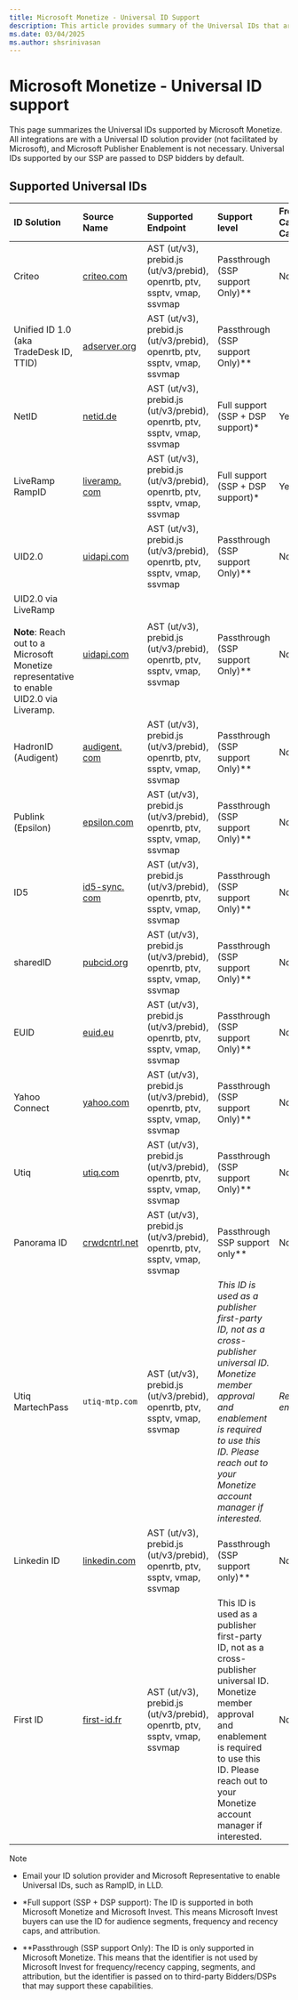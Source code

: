 ```yaml
---
title: Microsoft Monetize - Universal ID Support
description: This article provides summary of the Universal IDs that are supported by Microsoft Monetize.
ms.date: 03/04/2025
ms.author: shsrinivasan
---
```


# Microsoft Monetize - Universal ID support 

This page summarizes the Universal IDs supported by Microsoft Monetize. All integrations are with a Universal ID solution provider (not facilitated by Microsoft), and Microsoft Publisher Enablement is not necessary. Universal IDs supported by our SSP are passed to DSP bidders by default.

## Supported Universal IDs

| ID Solution |Source Name |Supported Endpoint | Support level |Frequency Capping Capabilities  |Audience Onboarding/Activation Capabilities |
|:---|:---|:---|:---|:---|:---|
|Criteo|[criteo.com](https://www.criteo.com/)| AST (ut/v3), prebid.js (ut/v3/prebid), openrtb, ptv, ssptv, vmap, ssvmap | Passthrough (SSP support Only)** |No |No|
|Unified ID 1.0 (aka TradeDesk ID, TTID) |[adserver.org](https://adserver.org)|AST (ut/v3), prebid.js (ut/v3/prebid), openrtb, ptv, ssptv, vmap, ssvmap | Passthrough (SSP support Only)** |
|NetID |[netid.de](https://netid.de)|AST (ut/v3), prebid.js (ut/v3/prebid), openrtb, ptv, ssptv, vmap, ssvmap | Full support (SSP + DSP support)* |Yes |Yes |
|LiveRamp RampID |[liveramp. com](https://liveramp.com/) |AST (ut/v3), prebid.js (ut/v3/prebid), openrtb, ptv, ssptv, vmap, ssvmap | Full support (SSP + DSP support)* | Yes | Yes |
|UID2.0 |[uidapi.com](https://www.thetradedesk.com/us/about-us/industry-initiatives/unified-id-solution-2-0) |AST (ut/v3), prebid.js (ut/v3/prebid), openrtb, ptv, ssptv, vmap, ssvmap | Passthrough (SSP support Only)**  |No |No |
|UID2.0 via LiveRamp <br><br>**Note**: Reach out to a Microsoft Monetize representative to enable UID2.0 via Liveramp.|[uidapi.com](https://www.thetradedesk.com/us/about-us/industry-initiatives/unified-id-solution-2-0)  | AST (ut/v3), prebid.js (ut/v3/prebid), openrtb, ptv, ssptv, vmap, ssvmap | Passthrough (SSP support Only)**  | No  | No |
|HadronID (Audigent) |[audigent. com](https://audigent.com/) |AST (ut/v3), prebid.js (ut/v3/prebid), openrtb, ptv, ssptv, vmap, ssvmap | Passthrough (SSP support Only)** | No  |No |
|Publink (Epsilon) |[epsilon.com](https://www.epsilon.com/apac) |AST (ut/v3), prebid.js (ut/v3/prebid), openrtb, ptv, ssptv, vmap, ssvmap | Passthrough (SSP support Only)** |No |No  |
|ID5 |[id5-sync. com](https://id5.io/) |AST (ut/v3), prebid.js (ut/v3/prebid), openrtb, ptv, ssptv, vmap, ssvmap  | Passthrough (SSP support Only)**  |No |No |
|sharedID |[pubcid.org](https://docs.prebid.org/dev-docs/modules/pubCommonId.html) |AST (ut/v3), prebid.js (ut/v3/prebid), openrtb, ptv, ssptv, vmap, ssvmap | Passthrough (SSP support Only)** |No |No |
|EUID |[euid.eu](https://partner.thetradedesk.com/v3/portal/euid/overview) |AST (ut/v3), prebid.js (ut/v3/prebid), openrtb, ptv, ssptv, vmap, ssvmap | Passthrough (SSP support Only)** | No |  No |
|Yahoo Connect |[yahoo.com](https://www.yahoo.com/) |AST (ut/v3), prebid.js (ut/v3/prebid), openrtb, ptv, ssptv, vmap, ssvmap | Passthrough (SSP support Only)** |No |No |
|Utiq |[utiq.com](https://utiq.com/) |AST (ut/v3), prebid.js (ut/v3/prebid), openrtb, ptv, ssptv, vmap, ssvmap | Passthrough (SSP support Only)**  |No  |No  |
|Panorama ID |[crwdcntrl.net](https://crwdcntrl.net) |AST (ut/v3), prebid.js (ut/v3/prebid), openrtb, ptv, ssptv, vmap, ssvmap |Passthrough SSP support only**  |No |No |
|Utiq MartechPass |`utiq-mtp.com` |AST (ut/v3), prebid.js (ut/v3/prebid), openrtb, ptv, ssptv, vmap, ssvmap |*This ID is used as a publisher first-party ID, not as a cross-publisher universal ID. Monetize member approval and enablement is required to use this ID. Please reach out to your Monetize account manager if interested.* |*Requires enablement*  |*Requires enablement*  |
|Linkedin ID|[linkedin.com](https://linkedin.com/)|AST (ut/v3), prebid.js (ut/v3/prebid), openrtb, ptv, ssptv, vmap, ssvmap|Passthrough (SSP support only)**|No|No  |
|First ID|[first-id.fr](https://first-id.fr/)|AST (ut/v3), prebid.js (ut/v3/prebid), openrtb, ptv, ssptv, vmap, ssvmap|This ID is used as a publisher first-party ID, not as a cross-publisher universal ID. Monetize member approval and enablement is required to use this ID. Please reach out to your Monetize account manager if interested.|No|No|
> [!NOTE]
>
> - Email your ID solution provider and Microsoft Representative to enable Universal IDs, such as RampID, in LLD.
>
> - *Full support (SSP + DSP support): The ID is supported in both Microsoft Monetize and Microsoft Invest. This means Microsoft Invest buyers can use the ID for audience segments, frequency and recency caps, and attribution.
>
> - **Passthrough (SSP support Only): The ID is only supported in Microsoft Monetize. This means that the identifier is not used by Microsoft Invest for frequency/recency capping, segments, and attribution, but the identifier is passed on to third-party Bidders/DSPs that may support these capabilities.
